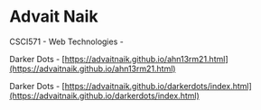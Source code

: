 # Advait Naik

CSCI571 - Web Technologies - 

Darker Dots - [https://advaitnaik.github.io/ahn13rm21.html](https://advaitnaik.github.io/ahn13rm21.html)

Darker Dots - [https://advaitnaik.github.io/darkerdots/index.html](https://advaitnaik.github.io/darkerdots/index.html)
